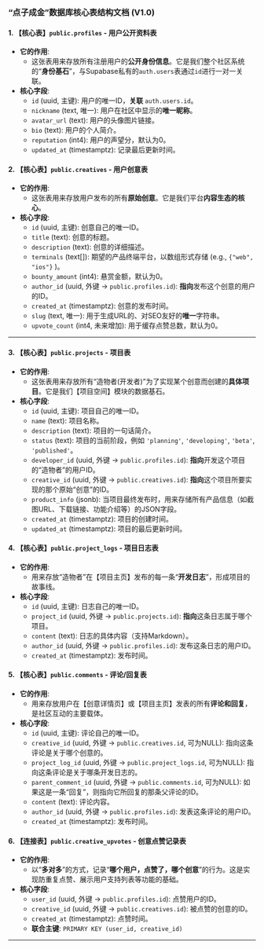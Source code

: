 ### **“点子成金”数据库核心表结构文档 (V1.0)**

#### **1. 【核心表】`public.profiles` - 用户公开资料表**

*   **它的作用**:
    *   这张表用来存放所有注册用户的**公开身份信息**。它是我们整个社区系统的“**身份基石**”，与Supabase私有的`auth.users`表通过`id`进行一对一关联。
*   **核心字段**:
    *   `id` (uuid, 主键): 用户的唯一ID，**关联** `auth.users.id`。
    *   `nickname` (text, 唯一): 用户在社区中显示的**唯一昵称**。
    *   `avatar_url` (text): 用户的头像图片链接。
    *   `bio` (text): 用户的个人简介。
    *   `reputation` (int4): 用户的声望分，默认为0。
    *   `updated_at` (timestamptz): 记录最后更新时间。

#### **2. 【核心表】`public.creatives` - 用户创意表**

*   **它的作用**:
    *   这张表用来存放用户发布的所有**原始创意**。它是我们平台**内容生态的核心**。
*   **核心字段**:
    *   `id` (uuid, 主键): 创意自己的唯一ID。
    *   `title` (text): 创意的标题。
    *   `description` (text): 创意的详细描述。
    *   `terminals` (text[]): 期望的产品终端平台，以数组形式存储 (e.g., `{"web", "ios"}` )。
    *   `bounty_amount` (int4): 悬赏金额，默认为0。
    *   `author_id` (uuid, 外键 -> `public.profiles.id`): **指向**发布这个创意的用户的ID。
    *   `created_at` (timestamptz): 创意的发布时间。
    *   `slug` (text, 唯一): 用于生成URL的、对SEO友好的**唯一**字符串。
    *   `upvote_count` (int4, 未来增加): 用于缓存点赞总数，默认为0。

---

#### **3. 【核心表】`public.projects` - 项目表**

*   **它的作用**:
    *   这张表用来存放所有“造物者(开发者)”为了实现某个创意而创建的**具体项目**。它是我们【项目空间】模块的数据基石。
*   **核心字段**:
    *   `id` (uuid, 主键): 项目自己的唯一ID。
    *   `name` (text): 项目名称。
    *   `description` (text): 项目的一句话简介。
    *   `status` (text): 项目的当前阶段，例如 `'planning'`, `'developing'`, `'beta'`, `'published'`。
    *   `developer_id` (uuid, 外键 -> `public.profiles.id`): **指向**开发这个项目的“造物者”的用户ID。
    *   `creative_id` (uuid, 外键 -> `public.creatives.id`): **指向**这个项目所要实现的那个原始“创意”的ID。
    *   `product_info` (jsonb): 当项目最终发布时，用来存储所有产品信息（如截图URL、下载链接、功能介绍等）的JSON字段。
    *   `created_at` (timestamptz): 项目的创建时间。
    *   `updated_at` (timestamptz): 项目的最后更新时间。

#### **4. 【核心表】`public.project_logs` - 项目日志表**

*   **它的作用**:
    *   用来存放“造物者”在【项目主页】发布的每一条“**开发日志**”，形成项目的故事线。
*   **核心字段**:
    *   `id` (uuid, 主键): 日志自己的唯一ID。
    *   `project_id` (uuid, 外键 -> `public.projects.id`): **指向**这条日志属于哪个项目。
    *   `content` (text): 日志的具体内容（支持Markdown）。
    *   `author_id` (uuid, 外键 -> `public.profiles.id`): 发布这条日志的用户ID。
    *   `created_at` (timestamptz): 发布时间。

#### **5. 【核心表】`public.comments` - 评论/回复表**

*   **它的作用**:
    *   用来存放用户在【创意详情页】或【项目主页】发表的所有**评论和回复**，是社区互动的主要载体。
*   **核心字段**:
    *   `id` (uuid, 主键): 评论自己的唯一ID。
    *   `creative_id` (uuid, 外键 -> `public.creatives.id`, 可为NULL): 指向这条评论是关于哪个创意的。
    *   `project_log_id` (uuid, 外键 -> `public.project_logs.id`, 可为NULL): 指向这条评论是关于哪条开发日志的。
    *   `parent_comment_id` (uuid, 外键 -> `public.comments.id`, 可为NULL): 如果这是一条“回复”，则指向它所回复的那条父评论的ID。
    *   `content` (text): 评论内容。
    *   `author_id` (uuid, 外键 -> `public.profiles.id`): 发表这条评论的用户ID。
    *   `created_at` (timestamptz): 发布时间。

#### **6. 【连接表】`public.creative_upvotes` - 创意点赞记录表**

*   **它的作用**:
    *   以“**多对多**”的方式，记录“**哪个用户，点赞了，哪个创意**”的行为。这是实现防重复点赞、展示用户支持列表等功能的基础。
*   **核心字段**:
    *   `user_id` (uuid, 外键 -> `public.profiles.id`): 点赞用户的ID。
    *   `creative_id` (uuid, 外键 -> `public.creatives.id`): 被点赞的创意的ID。
    *   `created_at` (timestamptz): 点赞时间。
    *   **联合主键**: `PRIMARY KEY (user_id, creative_id)`

---